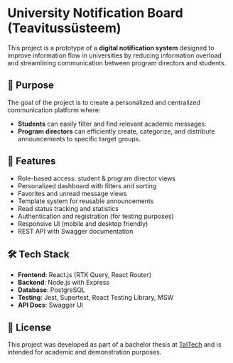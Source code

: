 # University Notification Board (Teavitussüsteem)

This project is a prototype of a **digital notification system** designed to improve information flow in universities by reducing information overload and streamlining communication between program directors and students.

## 🎯 Purpose

The goal of the project is to create a personalized and centralized communication platform where:
- **Students** can easily filter and find relevant academic messages.
- **Program directors** can efficiently create, categorize, and distribute announcements to specific target groups.

## 🧩 Features

- Role-based access: student & program director views
- Personalized dashboard with filters and sorting
- Favorites and unread message views
- Template system for reusable announcements
- Read status tracking and statistics
- Authentication and registration (for testing purposes)
- Responsive UI (mobile and desktop friendly)
- REST API with Swagger documentation

## 🛠️ Tech Stack

- **Frontend**: React.js (RTK Query, React Router)
- **Backend**: Node.js with Express
- **Database**: PostgreSQL
- **Testing**: Jest, Supertest, React Testing Library, MSW
- **API Docs**: Swagger UI
  
## 📄 License

This project was developed as part of a bachelor thesis at [TalTech](https://taltech.ee/) and is intended for academic and demonstration purposes.
